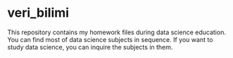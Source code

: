 # veri_bilimi
This repository contains my homework files during data science education. You can find most of data science subjects in sequence. If you want to study data science, you can inquire the subjects in them.
